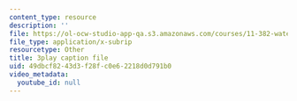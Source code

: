 ```yaml
---
content_type: resource
description: ''
file: https://ol-ocw-studio-app-qa.s3.amazonaws.com/courses/11-382-water-diplomacy-spring-2021/49dbcf8243d3f28fc0e62218d0d791b0_uRJFjEXhOPw.srt
file_type: application/x-subrip
resourcetype: Other
title: 3play caption file
uid: 49dbcf82-43d3-f28f-c0e6-2218d0d791b0
video_metadata:
  youtube_id: null
---
```

